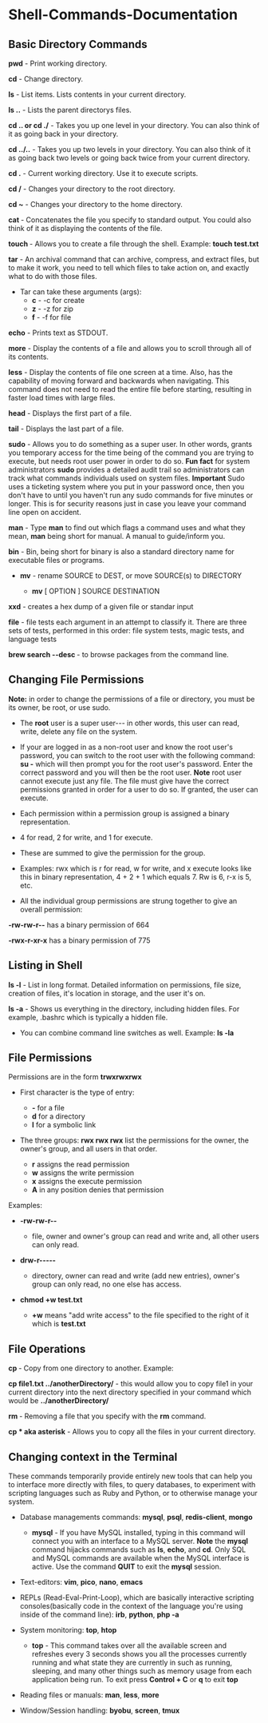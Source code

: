 # Shell-Commands-Documentation

## Basic Directory Commands

**pwd** - Print working directory.

**cd** - Change directory.

**ls** - List items. Lists contents in your current directory.

**ls ..** - Lists the parent directorys files.

**cd .. or cd ./** - Takes you up one level in your directory. You can also think of it as going back in your directory.

**cd ../..** - Takes you up two levels in your directory. You can also think of it as going back two levels or going back twice from your current directory.

**cd .** - Current working directory. Use it to execute scripts.

**cd /** - Changes your directory to the root directory.

**cd ~** - Changes your directory to the home directory.

**cat <filename>** - Concatenates the file you specify to standard output. You could also think of it as displaying the contents of the file.

**touch <filename>** - Allows you to create a file through the shell. Example: **touch test.txt**

**tar** - An archival command that can archive, compress, and extract files, but to make it work, you need to tell which files to take action on, and exactly what to do with those files.
  * Tar can take these arguments (args):
    * **c** - -c for create
    * **z** - -z for zip
    * **f** - -f for file

**echo** - Prints text as STDOUT.

**more** - Display the contents of a file and allows you to scroll through all of its contents.

**less** - Display the contents of file one screen at a time. Also, has the capability of moving forward and backwards when navigating. This command does not need to read the entire file before starting, resulting in faster load times with large files.

**head** - Displays the first part of a file.

**tail** - Displays the last part of a file.

**sudo** - Allows you to do something as a super user. In other words, grants you temporary access for the time being of the command you are trying to execute, but needs root user power in order to do so. **Fun fact** for system administrators **sudo** provides a detailed audit trail so administrators can track what commands individuals used on system files. **Important** Sudo uses a ticketing system where you put in your password once, then you don't have to until you haven't run any sudo commands for five minutes or longer. This is for security reasons just in case you leave your command line open on accident.

**man** - Type **man** to find out which flags a command uses and what they mean, **man** being short for manual. A manual to guide/inform you.

**bin** - Bin, being short for binary is also a standard directory name for executable files or programs.

* **mv** - rename SOURCE to DEST, or move SOURCE(s) to DIRECTORY

  * **mv** [ OPTION ] SOURCE DESTINATION

**xxd** - creates a hex dump of a given file or standar input

**file** - file tests each argument in an attempt to classify it. There are three sets of tests, performed in this order: file system tests, magic tests, and language tests

**brew search --desc <keyword>** - to browse packages from the command line.

## Changing File Permissions

**Note:** in order to change the permissions of a file or directory, you must be its owner, be root, or use sudo.

* The **root** user is a super user--- in other words, this user can read, write, delete any file on the system.

* If your are logged in as a non-root user and know the root user's password, you can switch to the root user with the following command: **su -** which will then prompt you for the root user's password. Enter the correct password and you will then be the root user. **Note** root user cannot execute just any file. The file must give have the correct permissions granted in order for a user to do so. If granted, the user can execute.

* Each permission within a permission group is assigned a binary representation.

* 4 for read, 2 for write, and 1 for execute.

* These are summed to give the permission for the group.

* Examples: rwx which is r for read, w for write, and x execute looks like this in binary representation, 4 + 2 + 1 which equals 7. Rw is 6, r-x is 5, etc.

* All the individual group permissions are strung together to give an overall permission:

**-rw-rw-r--** has a binary permission of 664

**-rwx-r-xr-x** has a binary permission of 775

## Listing in Shell

**ls -l** - List in long format. Detailed information on permissions, file size, creation of files, it's location in storage, and the user it's on.

**ls -a** - Shows us everything in the directory, including hidden files. For example, .bashrc which is typically a hidden file.

* You can combine command line switches as well. Example: **ls -la**

## File Permissions

Permissions are in the form **trwxrwxrwx**

* First character is the type of entry:
  * **-** for a file
  * **d** for a directory
  * **l** for a symbolic link

* The three groups: **rwx rwx rwx** list the permissions for the owner, the owner's group, and all users in that order.
  * **r** assigns the read permission
  * **w** assigns the write permission
  * **x** assigns the execute permission
  * **A** in any position denies that permission

Examples:

* **-rw-rw-r--**

  * file, owner and owner's group can read and write and, all other users can only read.   

* **drw-r-----**

    * directory, owner can read and write (add new entries), owner's group can only read, no one else has access.

* **chmod +w test.txt**

    * **+w** means "add write access" to the file specified to the right of it which is **test.txt**

## File Operations

**cp <filename>** - Copy from one directory to another. Example:

**cp file1.txt ../anotherDirectory/** - this would allow you to copy file1 in your current directory into the next directory specified in your command which would be **../anotherDirectory/**

**rm <filename>** - Removing a file that you specify with the **rm** command.

**cp * aka asterisk** - Allows you to copy all the files in your current directory.

## Changing context in the Terminal

These commands temporarily provide entirely new tools that can help you to interface more directly with files, to query databases, to experiment with scripting languages such as Ruby and Python, or to otherwise manage your system.

* Database managements commands: **mysql**, **psql**, **redis-client**, **mongo**
  * **mysql** - If you have MySQL installed, typing in this command will connect you with an interface to a MySQL server. **Note** the **mysql** command hijacks commands such as **ls**, **echo**, and **cd**. Only SQL and MySQL commands are available when the MySQL interface is active. Use the command **QUIT** to exit the **mysql** session.

* Text-editors: **vim**, **pico**, **nano**, **emacs**

* REPLs (Read-Eval-Print-Loop), which are basically interactive scripting consoles(basically code in the context of the language you're using inside of the command line): **irb**, **python**, **php -a**

* System monitoring: **top**, **htop**
  * **top** - This command takes over all the available screen and refreshes every 3 seconds shows you all the processes currently running and what state they are currently in such as running, sleeping, and many other things such as memory usage from each application being run. To exit press **Control + C** or **q** to exit **top**

* Reading files or manuals: **man**, **less**, **more**

* Window/Session handling: **byobu**, **screen**, **tmux**
